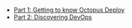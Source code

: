 - [Part 1: Getting to know Octopus Deploy](blog/2022-02/zero-to-octopus-hero-part-1/index.md)
- [Part 2: Discovering DevOps](blog/2022-02/zero-to-octopus-hero-part-2/index.md)